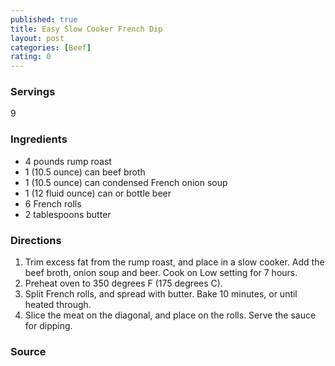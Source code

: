 ```yaml
---
published: true
title: Easy Slow Cooker French Dip
layout: post
categories: [Beef]
rating: 0
---
```

### Servings
9

### Ingredients
- 4 pounds rump roast
- 1 (10.5 ounce) can beef broth
- 1 (10.5 ounce) can condensed French onion soup
- 1 (12 fluid ounce) can or bottle beer
- 6 French rolls
- 2 tablespoons butter

### Directions
1. Trim excess fat from the rump roast, and place in a slow cooker. Add the beef broth, onion soup and beer. Cook on Low setting for 7 hours.
2. Preheat oven to 350 degrees F (175 degrees C).
3. Split French rolls, and spread with butter. Bake 10 minutes, or until heated through.
4. Slice the meat on the diagonal, and place on the rolls. Serve the sauce for dipping.

### Source

